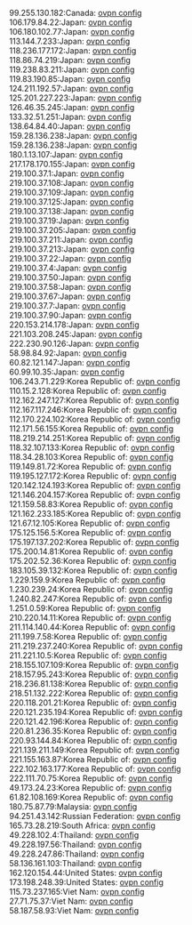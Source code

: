 99.255.130.182:Canada: [ovpn config](vpn/99_255_130_182.ovpn)  
106.179.84.22:Japan: [ovpn config](vpn/106_179_84_22.ovpn)  
106.180.102.77:Japan: [ovpn config](vpn/106_180_102_77.ovpn)  
113.144.7.233:Japan: [ovpn config](vpn/113_144_7_233.ovpn)  
118.236.177.172:Japan: [ovpn config](vpn/118_236_177_172.ovpn)  
118.86.74.219:Japan: [ovpn config](vpn/118_86_74_219.ovpn)  
119.238.83.211:Japan: [ovpn config](vpn/119_238_83_211.ovpn)  
119.83.190.85:Japan: [ovpn config](vpn/119_83_190_85.ovpn)  
124.211.192.57:Japan: [ovpn config](vpn/124_211_192_57.ovpn)  
125.201.227.223:Japan: [ovpn config](vpn/125_201_227_223.ovpn)  
126.46.35.245:Japan: [ovpn config](vpn/126_46_35_245.ovpn)  
133.32.51.251:Japan: [ovpn config](vpn/133_32_51_251.ovpn)  
138.64.84.40:Japan: [ovpn config](vpn/138_64_84_40.ovpn)  
159.28.136.238:Japan: [ovpn config](vpn/159_28_136_238.ovpn)  
159.28.136.238:Japan: [ovpn config](vpn/159_28_136_238.ovpn)  
180.1.13.107:Japan: [ovpn config](vpn/180_1_13_107.ovpn)  
217.178.170.155:Japan: [ovpn config](vpn/217_178_170_155.ovpn)  
219.100.37.1:Japan: [ovpn config](vpn/219_100_37_1.ovpn)  
219.100.37.108:Japan: [ovpn config](vpn/219_100_37_108.ovpn)  
219.100.37.109:Japan: [ovpn config](vpn/219_100_37_109.ovpn)  
219.100.37.125:Japan: [ovpn config](vpn/219_100_37_125.ovpn)  
219.100.37.138:Japan: [ovpn config](vpn/219_100_37_138.ovpn)  
219.100.37.19:Japan: [ovpn config](vpn/219_100_37_19.ovpn)  
219.100.37.205:Japan: [ovpn config](vpn/219_100_37_205.ovpn)  
219.100.37.211:Japan: [ovpn config](vpn/219_100_37_211.ovpn)  
219.100.37.213:Japan: [ovpn config](vpn/219_100_37_213.ovpn)  
219.100.37.22:Japan: [ovpn config](vpn/219_100_37_22.ovpn)  
219.100.37.4:Japan: [ovpn config](vpn/219_100_37_4.ovpn)  
219.100.37.50:Japan: [ovpn config](vpn/219_100_37_50.ovpn)  
219.100.37.58:Japan: [ovpn config](vpn/219_100_37_58.ovpn)  
219.100.37.67:Japan: [ovpn config](vpn/219_100_37_67.ovpn)  
219.100.37.7:Japan: [ovpn config](vpn/219_100_37_7.ovpn)  
219.100.37.90:Japan: [ovpn config](vpn/219_100_37_90.ovpn)  
220.153.214.178:Japan: [ovpn config](vpn/220_153_214_178.ovpn)  
221.103.208.245:Japan: [ovpn config](vpn/221_103_208_245.ovpn)  
222.230.90.126:Japan: [ovpn config](vpn/222_230_90_126.ovpn)  
58.98.84.92:Japan: [ovpn config](vpn/58_98_84_92.ovpn)  
60.82.121.147:Japan: [ovpn config](vpn/60_82_121_147.ovpn)  
60.99.10.35:Japan: [ovpn config](vpn/60_99_10_35.ovpn)  
106.243.71.229:Korea Republic of: [ovpn config](vpn/106_243_71_229.ovpn)  
110.15.2.128:Korea Republic of: [ovpn config](vpn/110_15_2_128.ovpn)  
112.162.247.127:Korea Republic of: [ovpn config](vpn/112_162_247_127.ovpn)  
112.167.117.246:Korea Republic of: [ovpn config](vpn/112_167_117_246.ovpn)  
112.170.224.102:Korea Republic of: [ovpn config](vpn/112_170_224_102.ovpn)  
112.171.56.155:Korea Republic of: [ovpn config](vpn/112_171_56_155.ovpn)  
118.219.214.251:Korea Republic of: [ovpn config](vpn/118_219_214_251.ovpn)  
118.32.107.133:Korea Republic of: [ovpn config](vpn/118_32_107_133.ovpn)  
118.34.28.103:Korea Republic of: [ovpn config](vpn/118_34_28_103.ovpn)  
119.149.81.72:Korea Republic of: [ovpn config](vpn/119_149_81_72.ovpn)  
119.195.127.172:Korea Republic of: [ovpn config](vpn/119_195_127_172.ovpn)  
120.142.124.193:Korea Republic of: [ovpn config](vpn/120_142_124_193.ovpn)  
121.146.204.157:Korea Republic of: [ovpn config](vpn/121_146_204_157.ovpn)  
121.159.58.83:Korea Republic of: [ovpn config](vpn/121_159_58_83.ovpn)  
121.162.233.185:Korea Republic of: [ovpn config](vpn/121_162_233_185.ovpn)  
121.67.12.105:Korea Republic of: [ovpn config](vpn/121_67_12_105.ovpn)  
175.125.156.5:Korea Republic of: [ovpn config](vpn/175_125_156_5.ovpn)  
175.197.137.202:Korea Republic of: [ovpn config](vpn/175_197_137_202.ovpn)  
175.200.14.81:Korea Republic of: [ovpn config](vpn/175_200_14_81.ovpn)  
175.202.52.36:Korea Republic of: [ovpn config](vpn/175_202_52_36.ovpn)  
183.105.39.132:Korea Republic of: [ovpn config](vpn/183_105_39_132.ovpn)  
1.229.159.9:Korea Republic of: [ovpn config](vpn/1_229_159_9.ovpn)  
1.230.239.24:Korea Republic of: [ovpn config](vpn/1_230_239_24.ovpn)  
1.240.82.247:Korea Republic of: [ovpn config](vpn/1_240_82_247.ovpn)  
1.251.0.59:Korea Republic of: [ovpn config](vpn/1_251_0_59.ovpn)  
210.220.14.11:Korea Republic of: [ovpn config](vpn/210_220_14_11.ovpn)  
211.114.140.44:Korea Republic of: [ovpn config](vpn/211_114_140_44.ovpn)  
211.199.7.58:Korea Republic of: [ovpn config](vpn/211_199_7_58.ovpn)  
211.219.237.240:Korea Republic of: [ovpn config](vpn/211_219_237_240.ovpn)  
211.221.10.5:Korea Republic of: [ovpn config](vpn/211_221_10_5.ovpn)  
218.155.107.109:Korea Republic of: [ovpn config](vpn/218_155_107_109.ovpn)  
218.157.95.243:Korea Republic of: [ovpn config](vpn/218_157_95_243.ovpn)  
218.236.81.138:Korea Republic of: [ovpn config](vpn/218_236_81_138.ovpn)  
218.51.132.222:Korea Republic of: [ovpn config](vpn/218_51_132_222.ovpn)  
220.118.201.21:Korea Republic of: [ovpn config](vpn/220_118_201_21.ovpn)  
220.121.235.194:Korea Republic of: [ovpn config](vpn/220_121_235_194.ovpn)  
220.121.42.196:Korea Republic of: [ovpn config](vpn/220_121_42_196.ovpn)  
220.81.236.35:Korea Republic of: [ovpn config](vpn/220_81_236_35.ovpn)  
220.93.144.84:Korea Republic of: [ovpn config](vpn/220_93_144_84.ovpn)  
221.139.211.149:Korea Republic of: [ovpn config](vpn/221_139_211_149.ovpn)  
221.155.163.87:Korea Republic of: [ovpn config](vpn/221_155_163_87.ovpn)  
222.102.163.177:Korea Republic of: [ovpn config](vpn/222_102_163_177.ovpn)  
222.111.70.75:Korea Republic of: [ovpn config](vpn/222_111_70_75.ovpn)  
49.173.24.23:Korea Republic of: [ovpn config](vpn/49_173_24_23.ovpn)  
61.82.108.169:Korea Republic of: [ovpn config](vpn/61_82_108_169.ovpn)  
180.75.87.79:Malaysia: [ovpn config](vpn/180_75_87_79.ovpn)  
94.251.43.142:Russian Federation: [ovpn config](vpn/94_251_43_142.ovpn)  
165.73.28.219:South Africa: [ovpn config](vpn/165_73_28_219.ovpn)  
49.228.102.4:Thailand: [ovpn config](vpn/49_228_102_4.ovpn)  
49.228.197.56:Thailand: [ovpn config](vpn/49_228_197_56.ovpn)  
49.228.247.86:Thailand: [ovpn config](vpn/49_228_247_86.ovpn)  
58.136.161.103:Thailand: [ovpn config](vpn/58_136_161_103.ovpn)  
162.120.154.44:United States: [ovpn config](vpn/162_120_154_44.ovpn)  
173.198.248.39:United States: [ovpn config](vpn/173_198_248_39.ovpn)  
115.73.237.165:Viet Nam: [ovpn config](vpn/115_73_237_165.ovpn)  
27.71.75.37:Viet Nam: [ovpn config](vpn/27_71_75_37.ovpn)  
58.187.58.93:Viet Nam: [ovpn config](vpn/58_187_58_93.ovpn)  
